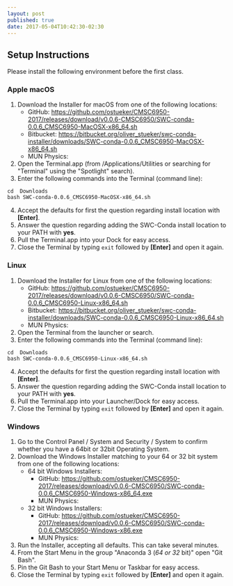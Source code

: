 ```yaml
---
layout: post
published: true
date: 2017-05-04T10:42:30-02:30
---
```


## Setup Instructions

Please install the following environment before the first class.

### Apple macOS

1. Download the Installer for macOS from one of the following locations:
    * GitHub:    <https://github.com/ostueker/CMSC6950-2017/releases/download/v0.0.6-CMSC6950/SWC-conda-0.0.6_CMSC6950-MacOSX-x86_64.sh>
    * Bitbucket: <https://bitbucket.org/oliver_stueker/swc-conda-installer/downloads/SWC-conda-0.0.6_CMSC6950-MacOSX-x86_64.sh>
    * MUN Physics:
2. Open the Terminal.app (from /Applications/Utilities or searching for "Terminal" using the "Spotlight" search).
3. Enter the following commands into the Terminal (command line):
```
cd  Downloads
bash SWC-conda-0.0.6_CMSC6950-MacOSX-x86_64.sh
```
4. Accept the defaults for first the question regarding install location with **[Enter]**.
5. Answer the question regarding adding the SWC-Conda install location to your PATH with **yes**.
6. Pull the Terminal.app into your Dock for easy access.
7. Close the Terminal by typing `exit` followed by **[Enter]** and open it again.

### Linux

1. Download the Installer for Linux from one of the following locations:
    * GitHub:    <https://github.com/ostueker/CMSC6950-2017/releases/download/v0.0.6-CMSC6950/SWC-conda-0.0.6_CMSC6950-Linux-x86_64.sh>
    * Bitbucket: <https://bitbucket.org/oliver_stueker/swc-conda-installer/downloads/SWC-conda-0.0.6_CMSC6950-Linux-x86_64.sh>
    * MUN Physics:
2. Open the Terminal from the launcher or search.
3. Enter the following commands into the Terminal (command line):
```
cd  Downloads
bash SWC-conda-0.0.6_CMSC6950-Linux-x86_64.sh
```
4. Accept the defaults for first the question regarding install location with **[Enter]**.
5. Answer the question regarding adding the SWC-Conda install location to your PATH with **yes**.
6. Pull the Terminal.app into your Launcher/Dock for easy access.
7. Close the Terminal by typing `exit` followed by **[Enter]** and open it again.

### Windows

1. Go to the Control Panel / System and Security / System to confirm whether you have a 64bit or 32bit Operating System.
2. Download the Windows Installer matching to your 64 or 32 bit system from one of the following locations:
    * 64 bit Windows Installers:
        * GitHub:    <https://github.com/ostueker/CMSC6950-2017/releases/download/v0.0.6-CMSC6950/SWC-conda-0.0.6_CMSC6950-Windows-x86_64.exe>
        * MUN Physics:
    * 32 bit Windows Installers:
        * GitHub:    <https://github.com/ostueker/CMSC6950-2017/releases/download/v0.0.6-CMSC6950/SWC-conda-0.0.6_CMSC6950-Windows-x86.exe>
        * MUN Physics:
3. Run the Installer, accepting all defaults. This can take several minutes.
4. From the Start Menu in the group "Anaconda 3 (*64 or 32* bit)" open "Git Bash".
5. Pin the Git Bash to your Start Menu or Taskbar for easy access.
6. Close the Terminal by typing `exit` followed by **[Enter]** and open it again.
